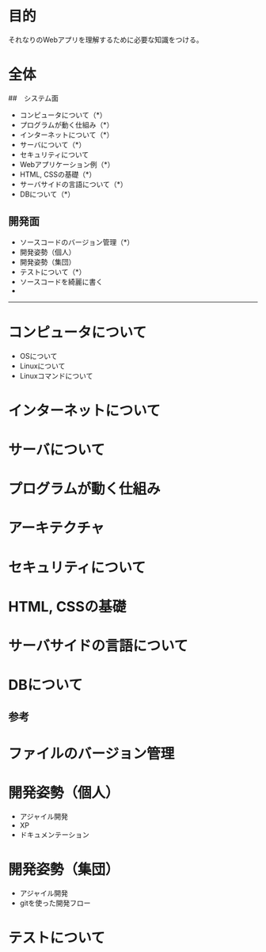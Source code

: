 # 目的

それなりのWebアプリを理解するために必要な知識をつける。

# 全体

##　システム面

- コンピュータについて（*）
- プログラムが動く仕組み（*）
- インターネットについて（*）
- サーバについて（*）
- セキュリティについて
- Webアプリケーション例（*）
- HTML, CSSの基礎（*）
- サーバサイドの言語について（*）
- DBについて（*）


## 開発面

- ソースコードのバージョン管理（*）
- 開発姿勢（個人）
- 開発姿勢（集団）
- テストについて（*）
- ソースコードを綺麗に書く
- 

---

# コンピュータについて

- OSについて
- Linuxについて
- Linuxコマンドについて

# インターネットについて

# サーバについて

# プログラムが動く仕組み

# アーキテクチャ

# セキュリティについて

# HTML, CSSの基礎

# サーバサイドの言語について

# DBについて

## 参考


# ファイルのバージョン管理
# 開発姿勢（個人）

- アジャイル開発
- XP
- ドキュメンテーション

# 開発姿勢（集団）

- アジャイル開発
- gitを使った開発フロー

# テストについて

